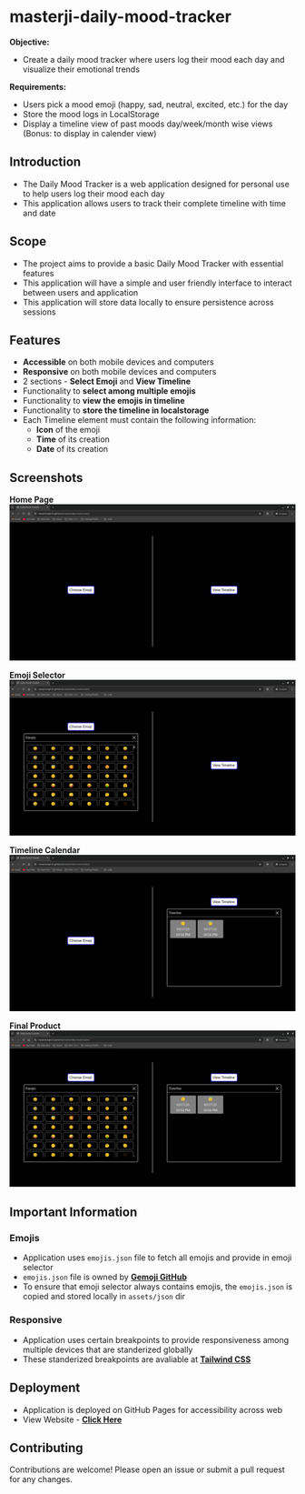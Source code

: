 # masterji-daily-mood-tracker

**Objective:**

- Create a daily mood tracker where users log their mood each day and visualize their emotional trends

**Requirements:**

- Users pick a mood emoji (happy, sad, neutral, excited, etc.) for the day
- Store the mood logs in LocalStorage
- Display a timeline view of past moods day/week/month wise views (Bonus: to display in calender view)

## Introduction

- The Daily Mood Tracker is a web application designed for personal use to help users log their mood each day
- This application allows users to track their complete timeline with time and date

## Scope

- The project aims to provide a basic Daily Mood Tracker with essential features
- This application will have a simple and user friendly interface to interact between users and application
- This application will store data locally to ensure persistence across sessions

## Features

- **Accessible** on both mobile devices and computers
- **Responsive** on both mobile devices and computers
- 2 sections - **Select Emoji** and **View Timeline**
- Functionality to **select among multiple emojis**
- Functionality to **view the emojis in timeline**
- Functionality to **store the timeline in localstorage**
- Each Timeline element must contain the following information:
  - **Icon** of the emoji
  - **Time** of its creation
  - **Date** of its creation

## Screenshots

**Home Page**
![Home Page](https://raw.githubusercontent.com/ManjeetSingh-02/masterji-daily-mood-tracker/main/assets/images/01_homepage.png)

**Emoji Selector**
![Emoji Selector](https://raw.githubusercontent.com/ManjeetSingh-02/masterji-daily-mood-tracker/main/assets/images/02_emojiselector.png)

**Timeline Calendar**
![Timeline Calendar](https://raw.githubusercontent.com/ManjeetSingh-02/masterji-daily-mood-tracker/main/assets/images/03_timelinecalendar.png)

**Final Product**
![Final Product](https://raw.githubusercontent.com/ManjeetSingh-02/masterji-daily-mood-tracker/main/assets/images/04_final.png)

## Important Information

### Emojis

- Application uses `emojis.json` file to fetch all emojis and provide in emoji selector
- `emojis.json` file is owned by [**Gemoji GitHub**](https://github.com/github/gemoji/blob/master/db/emoji.json)
- To ensure that emoji selector always contains emojis, the `emojis.json` is copied and stored locally in `assets/json` dir

### Responsive

- Application uses certain breakpoints to provide responsiveness among multiple devices that are standerized globally
- These standerized breakpoints are avaliable at [**Tailwind CSS**](https://tailwindcss.com/docs/responsive-design)

## Deployment

- Application is deployed on GitHub Pages for accessibility across web
- View Website - [**Click Here**](https://manjeetsingh-02.github.io/masterji-daily-mood-tracker/)

## Contributing

Contributions are welcome! Please open an issue or submit a pull request for any changes.
